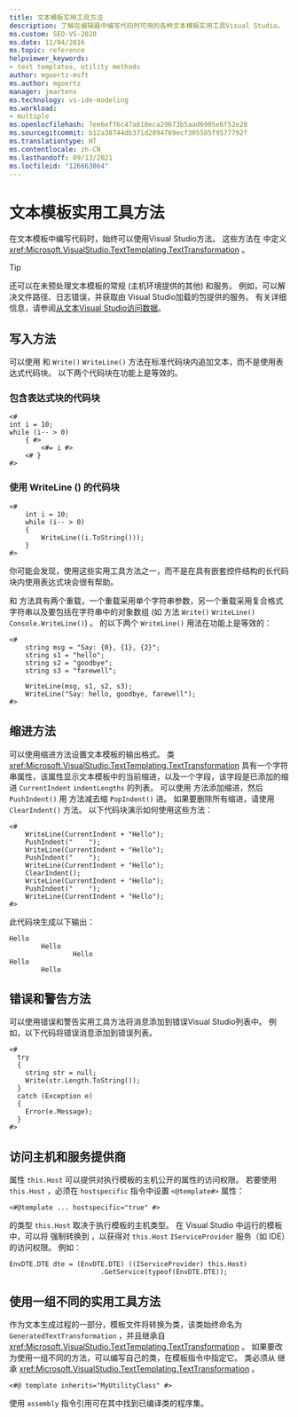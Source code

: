 ```yaml
---
title: 文本模板实用工具方法
description: 了解在编辑器中编写代码时可用的各种文本模板实用工具Visual Studio。
ms.custom: SEO-VS-2020
ms.date: 11/04/2016
ms.topic: reference
helpviewer_keywords:
- text templates, utility methods
author: mgoertz-msft
ms.author: mgoertz
manager: jmartens
ms.technology: vs-ide-modeling
ms.workload:
- multiple
ms.openlocfilehash: 7ee6eff6c47a818eca29673b5aad6905e6f52e28
ms.sourcegitcommit: b12a38744db371d2894769ecf305585f9577792f
ms.translationtype: HT
ms.contentlocale: zh-CN
ms.lasthandoff: 09/13/2021
ms.locfileid: "126663864"
---
```

# <a name="text-template-utility-methods"></a>文本模板实用工具方法

在文本模板中编写代码时，始终可以使用Visual Studio方法。 这些方法在 中定义 <xref:Microsoft.VisualStudio.TextTemplating.TextTransformation> 。

> [!TIP]
> 还可以在未预处理文本模板的常规 (主机环境提供的其他) 和服务。 例如，可以解决文件路径、日志错误，并获取由 Visual Studio加载的包提供的服务。 有关详细信息，请参阅[从文本Visual Studio访问数据](/previous-versions/visualstudio/visual-studio-2010/gg604090\(v\=vs.100\))。

## <a name="write-methods"></a>写入方法

可以使用 和 `Write()` `WriteLine()` 方法在标准代码块内追加文本，而不是使用表达式代码块。 以下两个代码块在功能上是等效的。

### <a name="code-block-with-an-expression-block"></a>包含表达式块的代码块

```
<#
int i = 10;
while (i-- > 0)
    { #>
        <#= i #>
    <# }
#>
```

### <a name="code-block-using-writeline"></a>使用 WriteLine () 的代码块

```
<#
    int i = 10;
    while (i-- > 0)
    {
        WriteLine((i.ToString()));
    }
#>
```

你可能会发现，使用这些实用工具方法之一，而不是在具有嵌套控件结构的长代码块内使用表达式块会很有帮助。

和 方法具有两个重载，一个重载采用单个字符串参数，另一个重载采用复合格式字符串以及要包括在字符串中的对象数组 (如 方法 `Write()` `WriteLine()` `Console.WriteLine()`) 。 的以下两个 `WriteLine()` 用法在功能上是等效的：

```
<#
    string msg = "Say: {0}, {1}, {2}";
    string s1 = "hello";
    string s2 = "goodbye";
    string s3 = "farewell";

    WriteLine(msg, s1, s2, s3);
    WriteLine("Say: hello, goodbye, farewell");
#>
```

## <a name="indentation-methods"></a>缩进方法

可以使用缩进方法设置文本模板的输出格式。 类 <xref:Microsoft.VisualStudio.TextTemplating.TextTransformation> 具有一个字符串属性，该属性显示文本模板中的当前缩进，以及一个字段，该字段是已添加的缩进 `CurrentIndent` `indentLengths` 的列表。 可以使用 方法添加缩进，然后 `PushIndent()` 用 方法减去缩 `PopIndent()` 进。 如果要删除所有缩进，请使用 `ClearIndent()` 方法。 以下代码块演示如何使用这些方法：

```
<#
    WriteLine(CurrentIndent + "Hello");
    PushIndent("    ");
    WriteLine(CurrentIndent + "Hello");
    PushIndent("    ");
    WriteLine(CurrentIndent + "Hello");
    ClearIndent();
    WriteLine(CurrentIndent + "Hello");
    PushIndent("    ");
    WriteLine(CurrentIndent + "Hello");
#>
```

此代码块生成以下输出：

```
Hello
        Hello
                Hello
Hello
        Hello
```

## <a name="error-and-warning-methods"></a>错误和警告方法

可以使用错误和警告实用工具方法将消息添加到错误Visual Studio列表中。 例如，以下代码将错误消息添加到错误列表。

```
<#
  try
  {
    string str = null;
    Write(str.Length.ToString());
  }
  catch (Exception e)
  {
    Error(e.Message);
  }
#>
```

## <a name="access-to-host-and-service-provider"></a>访问主机和服务提供商

属性 `this.Host` 可以提供对执行模板的主机公开的属性的访问权限。 若要使用 `this.Host` ，必须在 `hostspecific` 指令中设置 `<@template#>` 属性：

`<#@template ... hostspecific="true" #>`

的类型 `this.Host` 取决于执行模板的主机类型。 在 Visual Studio 中运行的模板中，可以将 强制转换到 ，以获得对 `this.Host` `IServiceProvider` 服务（如 IDE）的访问权限。 例如：

```
EnvDTE.DTE dte = (EnvDTE.DTE) ((IServiceProvider) this.Host)
                       .GetService(typeof(EnvDTE.DTE));
```

## <a name="using-a-different-set-of-utility-methods"></a>使用一组不同的实用工具方法

作为文本生成过程的一部分，模板文件将转换为类，该类始终命名为 `GeneratedTextTransformation` ，并且继承自 <xref:Microsoft.VisualStudio.TextTemplating.TextTransformation> 。 如果要改为使用一组不同的方法，可以编写自己的类，在模板指令中指定它。 类必须从 继承 <xref:Microsoft.VisualStudio.TextTemplating.TextTransformation> 。

```
<#@ template inherits="MyUtilityClass" #>
```

使用 `assembly` 指令引用可在其中找到已编译类的程序集。
